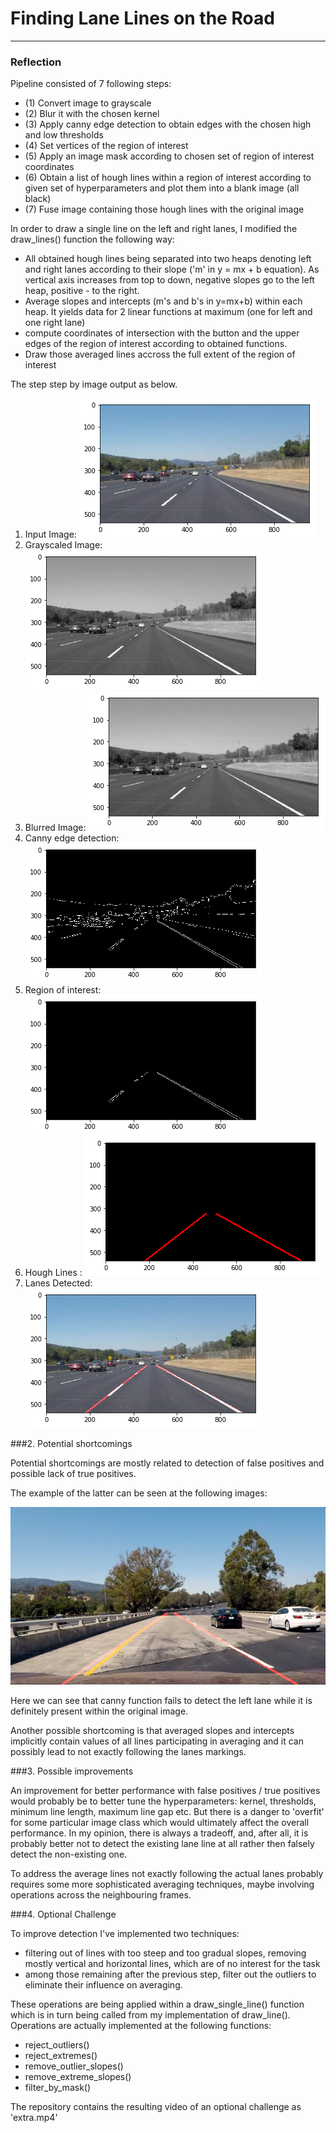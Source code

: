 # **Finding Lane Lines on the Road** 

----
[//]: # (Image References)

[input_image]: ./examples/1.png "Input image"
[grayscale]: ./examples/2.png "Grayscaled image"
[gaussian_blur]: ./examples/3.png "Gaussian blurred image"
[canny_edge]: ./examples/4.png "Canny edge detection"
[roi]: ./examples/5.png "Set region of interest"
[hough_lines]: ./examples/6.png "Hough lines"
[final_image]: ./examples/7.png "Lanes detected"
[not_working]: ./examples/not_working_output.jpg "Left lane not detected properly"


### Reflection

Pipeline consisted of 7 following steps:
* (1) Convert image to grayscale
* (2) Blur it with the chosen kernel
* (3) Apply canny edge detection to obtain edges with the chosen high and low thresholds
* (4) Set vertices of the region of interest
* (5) Apply an image mask according to chosen set of region of interest coordinates
* (6) Obtain a list of hough lines within a region of interest according to given set of hyperparameters and plot them into a blank image (all black)
* (7) Fuse image containing those hough lines with the original image

In order to draw a single line on the left and right lanes, I modified the draw_lines() function the following way:

* All obtained hough lines being separated into two heaps denoting left and right lanes according to their slope ('m' in y = mx + b equation). As vertical axis increases from top to down, negative slopes go to the left heap, positive - to the right.
* Average slopes and intercepts (m's and b's in y=mx+b) within each heap. It yields data for 2 linear functions at maximum (one for left and one right lane)
* compute coordinates of intersection with the button and the upper edges of the region of interest according to obtained functions.
* Draw those averaged lines accross the full extent of the region of interest

The step step by image output as below.
1. Input Image: ![alt text][input_image]
2. Grayscaled Image: ![alt text][grayscale]
3. Blurred Image: ![alt text][gaussian_blur]
4. Canny edge detection: ![alt text][canny_edge]
5. Region of interest: ![alt text][roi]
6. Hough Lines : ![alt text][hough_lines]
6. Lanes Detected: ![alt text][final_image]

###2. Potential shortcomings

Potential shortcomings are mostly related to detection of false positives and possible lack of true positives.

The example of the latter can be seen at the following images:

![alt text][not_working]

Here we can see that canny function fails to detect the left lane while it is definitely present within the original image.

Another possible shortcoming is that averaged slopes and intercepts implicitly contain values of all lines participating in averaging and it can possibly lead to not exactly following the lanes markings.

###3. Possible improvements

An improvement for better performance with false positives / true positives would probably be to better tune the hyperparameters: kernel, thresholds, minimum line length, maximum line gap etc. But there is a danger to 'overfit' for some particular image class which would ultimately affect the overall performance.
In my opinion, there is always a tradeoff, and, after all, it is probably better not to detect the existing lane line at all rather then falsely detect the non-existing one.

To address the average lines not exactly following the actual lanes probably requires some more sophisticated averaging techniques, maybe involving operations across the neighbouring frames.

###4. Optional Challenge

To improve detection I've implemented two techniques:

* filtering out of lines with too steep and too gradual slopes, removing mostly vertical and horizontal lines, which are of no interest for the task
* among those remaining after the previous step, filter out the outliers to eliminate their influence on averaging.

These operations are being applied within a draw_single_line() function which is in turn being called from my implementation of draw_line(). Operations are actually implemented at the following functions:

* reject_outliers()
* reject_extremes()
* remove_outlier_slopes()
* remove_extreme_slopes()
* filter_by_mask()

The repository contains the resulting video of an optional challenge as 'extra.mp4'
